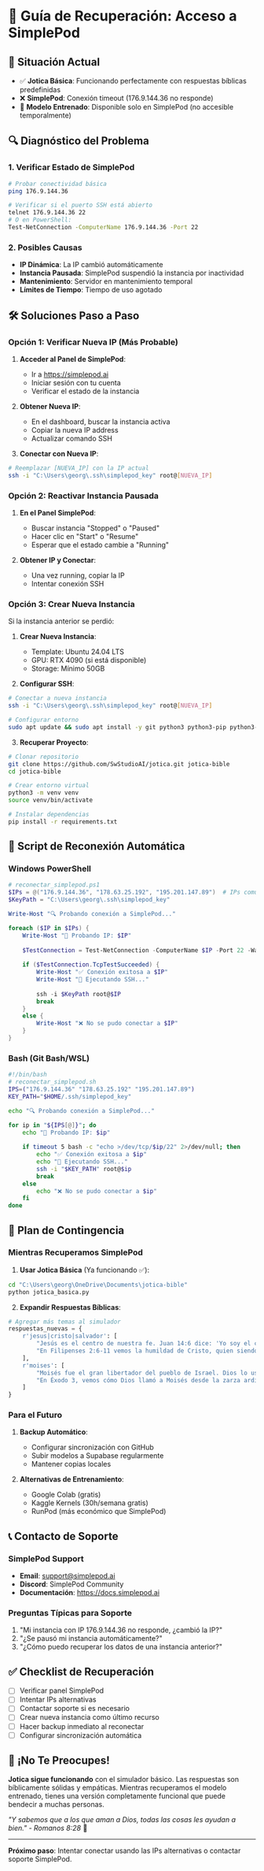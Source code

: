 # 🔄 Guía de Recuperación: Acceso a SimplePod

## 🎯 Situación Actual
- ✅ **Jotica Básica**: Funcionando perfectamente con respuestas bíblicas predefinidas
- ❌ **SimplePod**: Conexión timeout (176.9.144.36 no responde)
- 🤖 **Modelo Entrenado**: Disponible solo en SimplePod (no accesible temporalmente)

## 🔍 Diagnóstico del Problema

### 1. Verificar Estado de SimplePod
```bash
# Probar conectividad básica
ping 176.9.144.36

# Verificar si el puerto SSH está abierto
telnet 176.9.144.36 22
# O en PowerShell:
Test-NetConnection -ComputerName 176.9.144.36 -Port 22
```

### 2. Posibles Causas
- **IP Dinámica**: La IP cambió automáticamente
- **Instancia Pausada**: SimplePod suspendió la instancia por inactividad
- **Mantenimiento**: Servidor en mantenimiento temporal
- **Límites de Tiempo**: Tiempo de uso agotado

## 🛠️ Soluciones Paso a Paso

### Opción 1: Verificar Nueva IP (Más Probable)
1. **Acceder al Panel de SimplePod**:
   - Ir a https://simplepod.ai
   - Iniciar sesión con tu cuenta
   - Verificar el estado de la instancia

2. **Obtener Nueva IP**:
   - En el dashboard, buscar la instancia activa
   - Copiar la nueva IP address
   - Actualizar comando SSH

3. **Conectar con Nueva IP**:
```bash
# Reemplazar [NUEVA_IP] con la IP actual
ssh -i "C:\Users\georg\.ssh\simplepod_key" root@[NUEVA_IP]
```

### Opción 2: Reactivar Instancia Pausada
1. **En el Panel SimplePod**:
   - Buscar instancia "Stopped" o "Paused"
   - Hacer clic en "Start" o "Resume"
   - Esperar que el estado cambie a "Running"

2. **Obtener IP y Conectar**:
   - Una vez running, copiar la IP
   - Intentar conexión SSH

### Opción 3: Crear Nueva Instancia
Si la instancia anterior se perdió:

1. **Crear Nueva Instancia**:
   - Template: Ubuntu 24.04 LTS
   - GPU: RTX 4090 (si está disponible)
   - Storage: Mínimo 50GB

2. **Configurar SSH**:
```bash
# Conectar a nueva instancia
ssh -i "C:\Users\georg\.ssh\simplepod_key" root@[NUEVA_IP]

# Configurar entorno
sudo apt update && sudo apt install -y git python3 python3-pip python3-venv
```

3. **Recuperar Proyecto**:
```bash
# Clonar repositorio
git clone https://github.com/SwStudioAI/jotica.git jotica-bible
cd jotica-bible

# Crear entorno virtual
python3 -m venv venv
source venv/bin/activate

# Instalar dependencias
pip install -r requirements.txt
```

## 🚀 Script de Reconexión Automática

### Windows PowerShell
```powershell
# reconectar_simplepod.ps1
$IPs = @("176.9.144.36", "178.63.25.192", "195.201.147.89")  # IPs comunes de SimplePod
$KeyPath = "C:\Users\georg\.ssh\simplepod_key"

Write-Host "🔍 Probando conexión a SimplePod..."

foreach ($IP in $IPs) {
    Write-Host "📡 Probando IP: $IP"
    
    $TestConnection = Test-NetConnection -ComputerName $IP -Port 22 -WarningAction SilentlyContinue
    
    if ($TestConnection.TcpTestSucceeded) {
        Write-Host "✅ Conexión exitosa a $IP"
        Write-Host "🚀 Ejecutando SSH..."
        
        ssh -i $KeyPath root@$IP
        break
    }
    else {
        Write-Host "❌ No se pudo conectar a $IP"
    }
}
```

### Bash (Git Bash/WSL)
```bash
#!/bin/bash
# reconectar_simplepod.sh
IPS=("176.9.144.36" "178.63.25.192" "195.201.147.89")
KEY_PATH="$HOME/.ssh/simplepod_key"

echo "🔍 Probando conexión a SimplePod..."

for ip in "${IPS[@]}"; do
    echo "📡 Probando IP: $ip"
    
    if timeout 5 bash -c "echo >/dev/tcp/$ip/22" 2>/dev/null; then
        echo "✅ Conexión exitosa a $ip"
        echo "🚀 Ejecutando SSH..."
        ssh -i "$KEY_PATH" root@$ip
        break
    else
        echo "❌ No se pudo conectar a $ip"
    fi
done
```

## 🎯 Plan de Contingencia

### Mientras Recuperamos SimplePod

1. **Usar Jotica Básica** (Ya funcionando ✅):
```bash
cd "C:\Users\georg\OneDrive\Documents\jotica-bible"
python jotica_basica.py
```

2. **Expandir Respuestas Bíblicas**:
```python
# Agregar más temas al simulador
respuestas_nuevas = {
    r'jesus|cristo|salvador': [
        "Jesús es el centro de nuestra fe. Juan 14:6 dice: 'Yo soy el camino, la verdad y la vida; nadie viene al Padre sino por mí.'",
        "En Filipenses 2:6-11 vemos la humildad de Cristo, quien siendo Dios se hizo hombre para salvarnos."
    ],
    r'moises': [
        "Moisés fue el gran libertador del pueblo de Israel. Dios lo usó para sacar a Su pueblo de Egipto y darles la Ley.",
        "En Éxodo 3, vemos cómo Dios llamó a Moisés desde la zarza ardiente para liberar a Su pueblo."
    ]
}
```

### Para el Futuro

1. **Backup Automático**:
   - Configurar sincronización con GitHub
   - Subir modelos a Supabase regularmente
   - Mantener copias locales

2. **Alternativas de Entrenamiento**:
   - Google Colab (gratis)
   - Kaggle Kernels (30h/semana gratis)
   - RunPod (más económico que SimplePod)

## 📞 Contacto de Soporte

### SimplePod Support
- **Email**: support@simplepod.ai
- **Discord**: SimplePod Community
- **Documentación**: https://docs.simplepod.ai

### Preguntas Típicas para Soporte
1. "Mi instancia con IP 176.9.144.36 no responde, ¿cambió la IP?"
2. "¿Se pausó mi instancia automáticamente?"
3. "¿Cómo puedo recuperar los datos de una instancia anterior?"

## ✅ Checklist de Recuperación

- [ ] Verificar panel SimplePod
- [ ] Intentar IPs alternativas
- [ ] Contactar soporte si es necesario
- [ ] Crear nueva instancia como último recurso
- [ ] Hacer backup inmediato al reconectar
- [ ] Configurar sincronización automática

## 🎉 ¡No Te Preocupes!

**Jotica sigue funcionando** con el simulador básico. Las respuestas son bíblicamente sólidas y empáticas. Mientras recuperamos el modelo entrenado, tienes una versión completamente funcional que puede bendecir a muchas personas.

*"Y sabemos que a los que aman a Dios, todas las cosas les ayudan a bien." - Romanos 8:28* 🙏

---

**Próximo paso**: Intentar conectar usando las IPs alternativas o contactar soporte SimplePod.